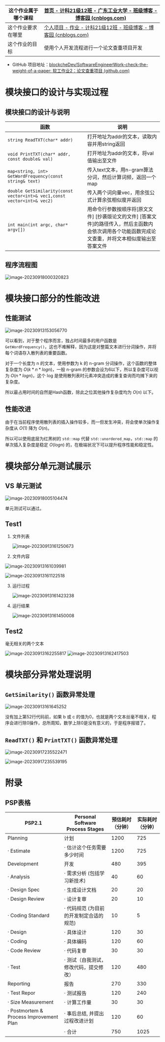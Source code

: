| 这个作业属于哪个课程 | [首页 - 计科21级12班 - 广东工业大学 - 班级博客 - 博客园 (cnblogs.com)](https://edu.cnblogs.com/campus/gdgy/CSGrade21-12) |
| -------------------- | ------------------------------------------------------------ |
| 这个作业要求在哪里   | [个人项目 - 作业 - 计科21级12班 - 班级博客 - 博客园 (cnblogs.com)](https://edu.cnblogs.com/campus/gdgy/CSGrade21-12/homework/13014) |
| 这个作业的目标       | 使用个人开发流程进行一个论文查重项目开发                     |

- GitHub 项目地址：[blockcheDev/SoftwareEngineerWork-check-the-weight-of-a-paper: 软工作业2：论文查重项目 (github.com)](https://github.com/blockcheDev/SoftwareEngineerWork-check-the-weight-of-a-paper)

# 模块接口的设计与实现过程

## 模块接口的设计与说明

| 函数                                                         | 说明                                                         |
| ------------------------------------------------------------ | ------------------------------------------------------------ |
| `string ReadTXT(char* addr)`                                 | 打开地址为addr的文本，读取内容并用string返回                 |
| `void PrintTXT(char* addr, const double& val)`               | 打开地址为addr的文本，将val值输出至文件                      |
| `map<string, int> GetWordFrequency(const string& text)`      | 传入text文本，用n-gram算法分词，然后计算词频，返回一个map    |
| `double GetSimilarity(const vector<int>& vec1,const vector<int>& vec2)` | 传入两个词向量vec，用余弦公式计算余弦相似度并返回            |
| `int main(int argc, char* argv[])`                           | 用命令行参数按顺序将[原文文件] [抄袭版论文的文件] [答案文件]的路径传入，然后主函数内会依次调用各个功能函数完成论文查重，并将文本相似度输出至答案文件 |

## 程序流程图

![image-20230918000320823](https://img2023.cnblogs.com/blog/2646249/202309/2646249-20230918000322467-1609605759.png)

# 模块接口部分的性能改进

## 性能测试

![image-20230913153056770](https://img2023.cnblogs.com/blog/2646249/202309/2646249-20230913153057774-663712105.png)

可以看到，对于整个程序而言，独占时间最多的用户函数是 `GetWordFrequency()`，这也不难解释，因为这是对整篇文本进行分词操作，并将每个词语存入散列表的重要函数。

对于一个长度为 n 的文本，使用参数为 k 的 n-gram 分词操作，这个函数的整体复杂度为 $O(k*n*logn)$，一般 n-gram 的参数会设为6以下，所以复杂度可以视为 $O(n*logn)$，这个 log 是使用散列表时元素冲突造成的重复查询而均摊下来的复杂度。

所以最占用时间的自然是Hash函数，除此之位其他操作复杂度均为 $O(n)$ 以下。

## 性能改进

由于在当前程序使用散列表的插入操作较多，而一但发生冲突，将会使单次操作复杂度从 $O(1)$ 降为 $O(n)$。

所以可以使用底层为红黑树的 `std::map` 代替 `std::unordered_map`，`std::map` 的单次插入复杂度是稳定 $O(logn)$ 的，在极端状况下可以提升程序性能和稳定性。

# 模块部分单元测试展示

## VS 单元测试

![image-20230918005104474](https://img2023.cnblogs.com/blog/2646249/202309/2646249-20230918005106106-802512305.png)

单元测试可以通过。

## Test1

1. 文件列表

   ![image-20230913161250673](https://img2023.cnblogs.com/blog/2646249/202309/2646249-20230913161250196-1062504479.png)

2. 文件内容

![image-20230913161039981](https://img2023.cnblogs.com/blog/2646249/202309/2646249-20230913161039790-1590656184.png)

![image-20230913161122518](https://img2023.cnblogs.com/blog/2646249/202309/2646249-20230913161122302-658886181.png)

3. 运行过程

   ![image-20230913161423238](https://img2023.cnblogs.com/blog/2646249/202309/2646249-20230913161422883-1015805951.png)

4. 运行结果

   ![image-20230913161450008](https://img2023.cnblogs.com/blog/2646249/202309/2646249-20230913161449673-621197348.png)

## Test2

毫无相关的两个文本

![image-20230913162255817](https://img2023.cnblogs.com/blog/2646249/202309/2646249-20230913162255442-1711860681.png)
![image-20230913162417503](https://img2023.cnblogs.com/blog/2646249/202309/2646249-20230913162417017-512295277.png)

# 模块部分异常处理说明

## `GetSimilarity()` 函数异常处理

![image-20230913161645252](https://img2023.cnblogs.com/blog/2646249/202309/2646249-20230913161644880-1674072742.png)

没有加上第52行代码前，如果 b 或 c 的值为0，也就是两个文本丝毫不相关，程序会进行除0操作，总所周知，数学上除0是没有意义的，于是程序报错了。

## `ReadTXT()` 和 `PrintTXT()`  函数异常处理

![image-20230917235522471](https://img2023.cnblogs.com/blog/2646249/202309/2646249-20230917235527458-534940777.png)

![image-20230917235539195](https://img2023.cnblogs.com/blog/2646249/202309/2646249-20230917235540714-1860952640.png)

# 附录

## PSP表格

| PSP2.1                                  | Personal Software Process Stages        | 预估耗时（分钟） | 实际耗时（分钟） |
| --------------------------------------- | --------------------------------------- | ---------------- | ---------------- |
| Planning                                | 计划                                    | 1200             | 725              |
| · Estimate                              | · 估计这个任务需要多少时间              | 1200             | 725              |
| Development                             | 开发                                    | 480              | 395              |
| · Analysis                              | · 需求分析 (包括学习新技术)             | 40               | 60               |
| · Design Spec                           | · 生成设计文档                          | 20               | 20               |
| · Design Review                         | · 设计复审                              | 20               | 10               |
| · Coding Standard                       | · 代码规范 (为目前的开发制定合适的规范) | 10               | 5                |
| · Design                                | · 具体设计                              | 120              | 30               |
| · Coding                                | · 具体编码                              | 120              | 60               |
| · Code Review                           | · 代码复审                              | 30               | 30               |
| · Test                                  | · 测试（自我测试，修改代码，提交修改）  | 120              | 480              |
| Reporting                               | 报告                                    | 270              | 330              |
| · Test Repor                            | · 测试报告                              | 120              | 240              |
| · Size Measurement                      | · 计算工作量                            | 30               | 30               |
| · Postmortem & Process Improvement Plan | · 事后总结, 并提出过程改进计划          | 120              | 60               |
|                                         | · 合计                                  | 750              | 1025             |